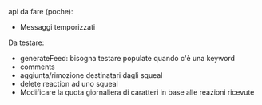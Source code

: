 api da fare (poche):

- Messaggi temporizzati

Da testare:

- generateFeed: bisogna testare populate quando c'è una keyword
- comments
- aggiunta/rimozione destinatari dagli squeal
- delete reaction ad uno squeal
- Modificare la quota giornaliera di caratteri in base alle reazioni ricevute
